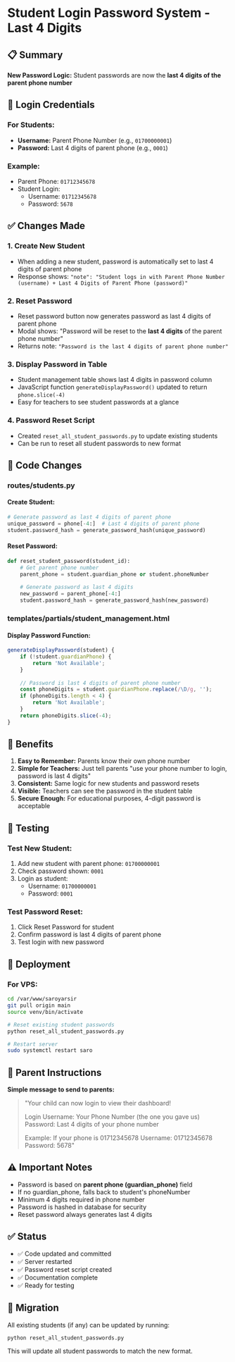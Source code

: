 # Student Login Password System - Last 4 Digits

## 📋 Summary

**New Password Logic:** Student passwords are now the **last 4 digits of the parent phone number**

## 🔑 Login Credentials

### **For Students:**
- **Username:** Parent Phone Number (e.g., `01700000001`)
- **Password:** Last 4 digits of parent phone (e.g., `0001`)

### **Example:**
- Parent Phone: `01712345678`
- Student Login:
  - Username: `01712345678`
  - Password: `5678`

## ✅ Changes Made

### 1. **Create New Student**
- When adding a new student, password is automatically set to last 4 digits of parent phone
- Response shows: `"note": "Student logs in with Parent Phone Number (username) + Last 4 Digits of Parent Phone (password)"`

### 2. **Reset Password**
- Reset password button now generates password as last 4 digits of parent phone
- Modal shows: "Password will be reset to the **last 4 digits** of the parent phone number"
- Returns note: `"Password is the last 4 digits of parent phone number"`

### 3. **Display Password in Table**
- Student management table shows last 4 digits in password column
- JavaScript function `generateDisplayPassword()` updated to return `phone.slice(-4)`
- Easy for teachers to see student passwords at a glance

### 4. **Password Reset Script**
- Created `reset_all_student_passwords.py` to update existing students
- Can be run to reset all student passwords to new format

## 📝 Code Changes

### **routes/students.py**

#### Create Student:
```python
# Generate password as last 4 digits of parent phone
unique_password = phone[-4:]  # Last 4 digits of parent phone
student.password_hash = generate_password_hash(unique_password)
```

#### Reset Password:
```python
def reset_student_password(student_id):
    # Get parent phone number
    parent_phone = student.guardian_phone or student.phoneNumber
    
    # Generate password as last 4 digits
    new_password = parent_phone[-4:]
    student.password_hash = generate_password_hash(new_password)
```

### **templates/partials/student_management.html**

#### Display Password Function:
```javascript
generateDisplayPassword(student) {
    if (!student.guardianPhone) {
        return 'Not Available';
    }
    
    // Password is last 4 digits of parent phone number
    const phoneDigits = student.guardianPhone.replace(/\D/g, '');
    if (phoneDigits.length < 4) {
        return 'Not Available';
    }
    return phoneDigits.slice(-4);
}
```

## 🎯 Benefits

1. **Easy to Remember:** Parents know their own phone number
2. **Simple for Teachers:** Just tell parents "use your phone number to login, password is last 4 digits"
3. **Consistent:** Same logic for new students and password resets
4. **Visible:** Teachers can see the password in the student table
5. **Secure Enough:** For educational purposes, 4-digit password is acceptable

## 🧪 Testing

### **Test New Student:**
1. Add new student with parent phone: `01700000001`
2. Check password shown: `0001`
3. Login as student:
   - Username: `01700000001`
   - Password: `0001`

### **Test Password Reset:**
1. Click Reset Password for student
2. Confirm password is last 4 digits of parent phone
3. Test login with new password

## 🚀 Deployment

### **For VPS:**
```bash
cd /var/www/saroyarsir
git pull origin main
source venv/bin/activate

# Reset existing student passwords
python reset_all_student_passwords.py

# Restart server
sudo systemctl restart saro
```

## 📱 Parent Instructions

**Simple message to send to parents:**

> "Your child can now login to view their dashboard!
> 
> Login Username: Your Phone Number (the one you gave us)
> Password: Last 4 digits of your phone number
>
> Example: If your phone is 01712345678
> Username: 01712345678
> Password: 5678"

## ⚠️ Important Notes

- Password is based on **parent phone (guardian_phone)** field
- If no guardian_phone, falls back to student's phoneNumber
- Minimum 4 digits required in phone number
- Password is hashed in database for security
- Reset password always generates last 4 digits

## ✅ Status

- ✅ Code updated and committed
- ✅ Server restarted
- ✅ Password reset script created
- ✅ Documentation complete
- ✅ Ready for testing

## 🔄 Migration

All existing students (if any) can be updated by running:
```bash
python reset_all_student_passwords.py
```

This will update all student passwords to match the new format.
